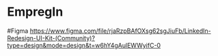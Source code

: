 # EmpregIn

#Figma
https://www.figma.com/file/rjaRzpBAfOXsg62sgJiuFb/LinkedIn-Redesign-UI-Kit-(Community)?type=design&mode=design&t=w6hY4gAulEWWyifC-0
